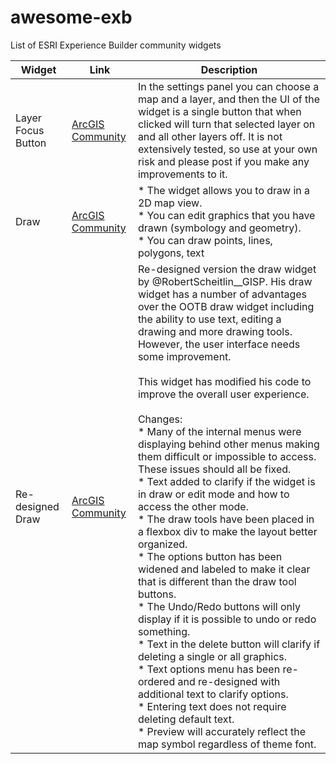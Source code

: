 # awesome-exb
List of ESRI Experience Builder community widgets

| Widget | Link | Description | 
| -------- | ------- | ------- |
| Layer Focus Button | <a href="https://community.esri.com/t5/experience-builder-custom-widgets/layer-focus-button-custom-experience-builder/m-p/1592375/highlight/true#M479" target="_blank">ArcGIS Community</a> | In the settings panel you can choose a map and a layer, and then the UI of the widget is a single button that when clicked will turn that selected layer on and all other layers off. It is not extensively tested, so use at your own risk and please post if you make any improvements to it. |
| Draw | [ArcGIS Community](https://community.esri.com/t5/experience-builder-custom-widgets/draw-widget-eb-1-7-0-1-28-22/ta-p/1138481)| * The widget allows you to draw in a 2D map view.<br>* You can edit graphics that you have drawn (symbology and geometry).<br>* You can draw points, lines, polygons, text |
| Re-designed Draw | [ArcGIS Community](https://community.esri.com/t5/experience-builder-custom-widgets/re-designed-draw-widget/m-p/1352200/highlight/true#M137) | Re-designed version the draw widget by @RobertScheitlin__GISP. His draw widget has a number of advantages over the OOTB draw widget including the ability to use text, editing a drawing and more drawing tools. However, the user interface needs some improvement.<br><br>This widget has modified his code to improve the overall user experience.<br><br>Changes:<br>* Many of the internal menus were displaying behind other menus making them difficult or impossible to access. These issues should all be fixed.<br>* Text added to clarify if the widget is in draw or edit mode and how to access the other mode.<br>* The draw tools have been placed in a flexbox div to make the layout better organized.<br>* The options button has been widened and labeled to make it clear that is different than the draw tool buttons.<br>* The Undo/Redo buttons will only display if it is possible to undo or redo something.<br>* Text in the delete button will clarify if deleting a single or all graphics.<br>* Text options menu has been re-ordered and re-designed with additional text to clarify options.<br>* Entering text does not require deleting default text.<br>* Preview will accurately reflect the map symbol regardless of theme font. |
